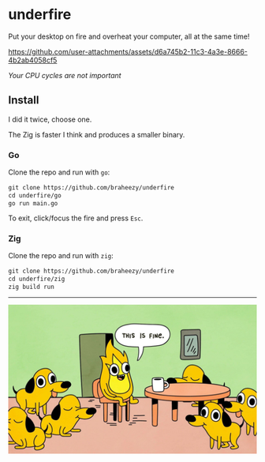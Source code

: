 # underfire

Put your desktop on fire and overheat your computer, all at the same time!

https://github.com/user-attachments/assets/d6a745b2-11c3-4a3e-8666-4b2ab4058cf5

_Your CPU cycles are not important_

## Install

I did it twice, choose one.

The Zig is faster I think and produces a smaller binary.

### Go

Clone the repo and run with `go`:

    git clone https://github.com/braheezy/underfire
    cd underfire/go
    go run main.go

To exit, click/focus the fire and press `Esc`.

### Zig

Clone the repo and run with `zig`:

    git clone https://github.com/braheezy/underfire
    cd underfire/zig
    zig build run

---

![this is fine](/assets/fine.jpg)
